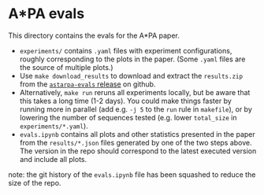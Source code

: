 # A\*PA evals

This directory contains the evals for the A\*PA paper.

- `experiments/` contains `.yaml` files with experiment configurations, roughly
  corresponding to the plots in the paper. (Some `.yaml` files are the source of
  multiple plots.)
- Use `make download_results` to download and extract the `results.zip` from the
  [`astarpa-evals` release](https://github.com/pairwise-alignment/pa-bench/releases/tag/astarpa-evals) on github.
- Alternatively, `make run` reruns all experiments locally, but be aware that
  this takes a long time (1-2 days). You could make things faster by running
  more in parallel (add e.g. `-j 5` to the `run` rule in `makefile`), or by
  lowering the number of sequences tested (e.g. lower `total_size` in `experiments/*.yaml`).
- `evals.ipynb` contains all plots and other statistics presented in the paper
  from the `results/*.json` files generated by one of the two steps above. The
  version in the repo should correspond to the latest executed version and include all plots.

note: the git history of the `evals.ipynb` file has been squashed to reduce the
size of the repo.
